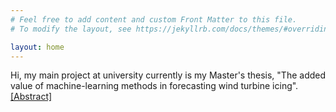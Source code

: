 ```yaml
---
# Feel free to add content and custom Front Matter to this file.
# To modify the layout, see https://jekyllrb.com/docs/themes/#overriding-theme-defaults

layout: home
---
```


Hi, my main project at university currently is my Master's thesis, "The added value of machine-learning methods in forecasting wind turbine icing". [[Abstract]](https://homepage.univie.ac.at/a1254888/MA-pres1-abstract.pdf)